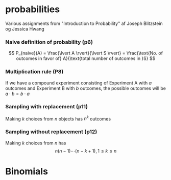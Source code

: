 # probabilities
Various assignments from "Introduction to Probability" af Joseph Blitzstein og Jessica Hwang

### Naive definition of probability (p6)
$$
P_{naive}(A) = \frac{\lvert A \rvert}{\lvert S \rvert} = \frac{\text{No. of outcomes in favor of} A}{\text{total number of outcomes in }S}
$$

### Multiplication rule (P8)
If we have a compound experiment consisting of Experiment A with $a$ outcomes and Experiment B with $b$ outcomes, the possible outcomes will be $a \cdot b = b \cdot a$ 

### Sampling with replacement (p11)
Making $k$ choices from $n$ objects has $n^k$ outcomes

### Sampling without replacement (p12)
Making $k$ choices from $n$ has 
$$
n(n-1) \cdots (n-k+1), 1 \leq k \leq n 
$$

# Binomials

